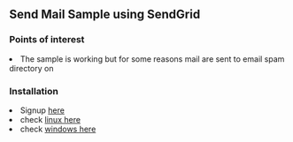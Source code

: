 <h2>Send Mail Sample using SendGrid</h2>


<h3>Points of interest</h3>
<li>The sample is working but for some reasons mail are sent to email spam directory on</li>


<h3>Installation</h3>
<li>Signup <a href='https://sendgrid.com'>here</a></li>
<li>check <a href='https://github.com/sendgrid/sendgrid-nodejs/tree/master/packages/mail'>linux here</a></li>
<li>check <a href='https://github.com/sendgrid/sendgrid-csharp#setup-environment-variables'>windows here</a></li>

